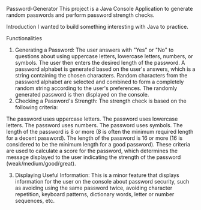 Password-Generator
This project is a Java Console Application to generate random passwords and perform password strength checks.

Introduction
I wanted to build something interesting with Java to practice.

Functionalities
1. Generating a Password:
The user answers with "Yes" or "No" to questions about using uppercase letters, lowercase letters, numbers, or symbols.
The user then enters the desired length of the password.
A password alphabet is generated based on the user's answers, which is a string containing the chosen characters.
Random characters from the password alphabet are selected and combined to form a completely random string according to the user's preferences.
The randomly generated password is then displayed on the console.
2. Checking a Password's Strength:
The strength check is based on the following criteria:

The password uses uppercase letters.
The password uses lowercase letters.
The password uses numbers.
The password uses symbols.
The length of the password is 8 or more (8 is often the minimum required length for a decent password).
The length of the password is 16 or more (16 is considered to be the minimum length for a good password).
These criteria are used to calculate a score for the password, which determines the message displayed to the user indicating the strength of the password (weak/medium/good/great).

3. Displaying Useful Information:
This is a minor feature that displays information for the user on the console about password security, such as avoiding using the same password twice, avoiding character repetition, keyboard patterns, dictionary words, letter or number sequences, etc.
